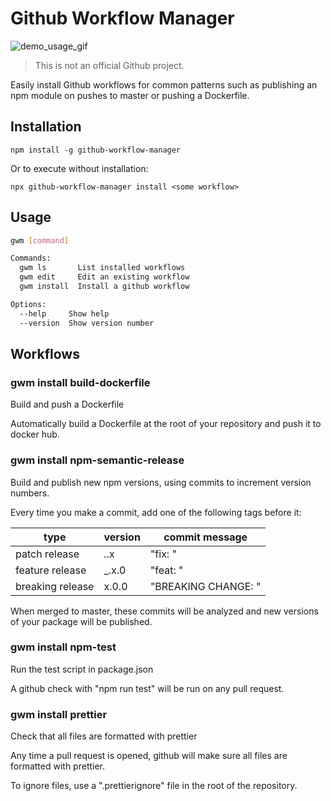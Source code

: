 # Github Workflow Manager

![demo_usage_gif](https://github.com/seveibar/github-workflow-manager/blob/main/demo.gif)

> This is not an official Github project.

Easily install Github workflows for common patterns such as
publishing an npm module on pushes to master or pushing
a Dockerfile.

## Installation

`npm install -g github-workflow-manager`

Or to execute without installation:

`npx github-workflow-manager install <some workflow>`

## Usage

<!-- GENERATED_HELP_OUTPUT_SECTION_START -->
```bash
gwm [command]

Commands:
  gwm ls       List installed workflows
  gwm edit     Edit an existing workflow
  gwm install  Install a github workflow

Options:
  --help     Show help                                                 [boolean]
  --version  Show version number                                       [boolean]
```
<!-- GENERATED_HELP_OUTPUT_SECTION_END -->


<!-- GENERATED_WORKFLOWS_SECTION_START -->
## Workflows

### gwm install build-dockerfile

Build and push a Dockerfile

Automatically build a Dockerfile at the root of your repository and
push it to docker hub.

### gwm install npm-semantic-release

Build and publish new npm versions, using commits to increment version numbers.

Every time you make a commit, add one of the following tags before it:

type             | version | commit message
-----------------|---------|-----------------------------------
patch release    |  _._.x  | "fix: <some message>"
feature release  |  _.x.0  | "feat: <some message>"
breaking release |  x.0.0  | "BREAKING CHANGE: <some message>"

When merged to master, these commits will be analyzed and new versions of
your package will be published.

### gwm install npm-test

Run the test script in package.json

A github check with "npm run test" will be run on any pull request.

### gwm install prettier

Check that all files are formatted with prettier

Any time a pull request is opened, github will make sure all files are formatted with prettier.

To ignore files, use a ".prettierignore" file in the root of the repository.
<!-- GENERATED_WORKFLOWS_SECTION_END -->

